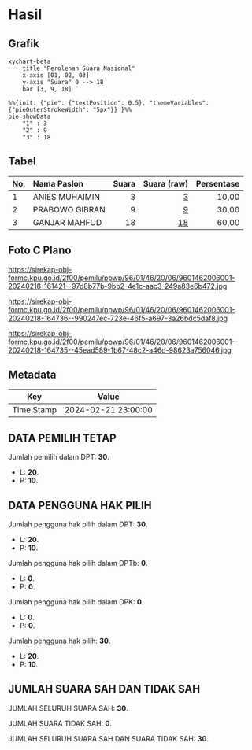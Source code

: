 # Hasil

## Grafik

```mermaid
xychart-beta
    title "Perolehan Suara Nasional"
    x-axis [01, 02, 03]
    y-axis "Suara" 0 --> 18
    bar [3, 9, 18]
```

```mermaid
%%{init: {"pie": {"textPosition": 0.5}, "themeVariables": {"pieOuterStrokeWidth": "5px"}} }%%
pie showData
    "1" : 3
    "2" : 9
    "3" : 18
```

## Tabel

| No. | Nama Paslon    | Suara | Suara (raw) | Persentase |
|:--- |:-------------- | -----:| -----------:| ----------:|
| 1   | ANIES MUHAIMIN | 3     | [3][p-1]    | 10,00      |
| 2   | PRABOWO GIBRAN | 9     | [9][p-2]    | 30,00      |
| 3   | GANJAR MAHFUD  | 18    | [18][p-3]   | 60,00      |


[p-1]: https://github.com/gigit-pemilu/pemilu-2024/blob/main/pilpres/hitung-suara/sub/96-papua-barat-daya/sub/01-sorong/sub/46-sunook/sub/2006-sulya/sub/001-tps/sub/paslon-1.txt
[p-2]: https://github.com/gigit-pemilu/pemilu-2024/blob/main/pilpres/hitung-suara/sub/96-papua-barat-daya/sub/01-sorong/sub/46-sunook/sub/2006-sulya/sub/001-tps/sub/paslon-2.txt
[p-3]: https://github.com/gigit-pemilu/pemilu-2024/blob/main/pilpres/hitung-suara/sub/96-papua-barat-daya/sub/01-sorong/sub/46-sunook/sub/2006-sulya/sub/001-tps/sub/paslon-3.txt

## Foto C Plano

https://sirekap-obj-formc.kpu.go.id/2f00/pemilu/ppwp/96/01/46/20/06/9601462006001-20240218-161421--97d8b77b-9bb2-4e1c-aac3-249a83e6b472.jpg

https://sirekap-obj-formc.kpu.go.id/2f00/pemilu/ppwp/96/01/46/20/06/9601462006001-20240218-164736--990247ec-723e-46f5-a697-3a26bdc5daf8.jpg

https://sirekap-obj-formc.kpu.go.id/2f00/pemilu/ppwp/96/01/46/20/06/9601462006001-20240218-164735--45ead589-1b67-48c2-a46d-98623a756046.jpg


## Metadata

| Key        | Value               |
| ---------- | ------------------- |
| Time Stamp | 2024-02-21 23:00:00 |


## DATA PEMILIH TETAP

Jumlah pemilih dalam DPT: **30**.
 * L: **20**.
 * P: **10**.

## DATA PENGGUNA HAK PILIH

Jumlah pengguna hak pilih dalam DPT: **30**.
 * L: **20**.
 * P: **10**.

Jumlah pengguna hak pilih dalam DPTb: **0**.
 * L: **0**.
 * P: **0**.

Jumlah pengguna hak pilih dalam DPK: **0**.
 * L: **0**.
 * P: **0**.

Jumlah pengguna hak pilih: **30**.
 * L: **20**.
 * P: **10**.

## JUMLAH SUARA SAH DAN TIDAK SAH

JUMLAH SELURUH SUARA SAH: **30**.

JUMLAH SUARA TIDAK SAH: **0**.

JUMLAH SELURUH SUARA SAH DAN SUARA TIDAK SAH: **30**.


